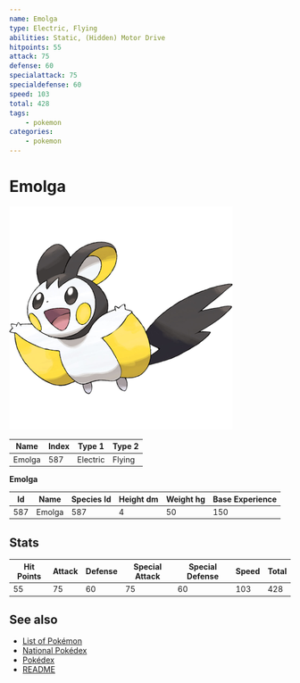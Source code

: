 ```yaml
---
name: Emolga
type: Electric, Flying
abilities: Static, (Hidden) Motor Drive
hitpoints: 55
attack: 75
defense: 60
specialattack: 75
specialdefense: 60
speed: 103
total: 428
tags:
    - pokemon
categories:
    - pokemon
---
```


# Emolga


![Emolga](images/587.png)

| **Name** | **Index** | **Type 1** | **Type 2** |
|----|----|----|----|
| Emolga | 587 | Electric | Flying  |

**Emolga** 




| **Id** | **Name** | **Species Id** | **Height dm** | **Weight hg** | **Base Experience** |
|--------|----------|----------------|------------|------------|---------------------|
| 587 | Emolga | 587 | 4 | 50 | 150 |



## Stats

| **Hit Points** | **Attack** | **Defense** | **Special Attack** | **Special Defense** | **Speed** | **Total** |
|----------------|------------|-------------|--------------------|---------------------|-----------|-----------|
| 55 | 75 | 60 | 75 | 60 | 103 | 428 |

## See also

- [List of Pokémon](../pokemon.md)
- [National Pokédex](../national_pokedex.md)
- [Pokédex](../pokedex.md)
- [README](../README.md)
